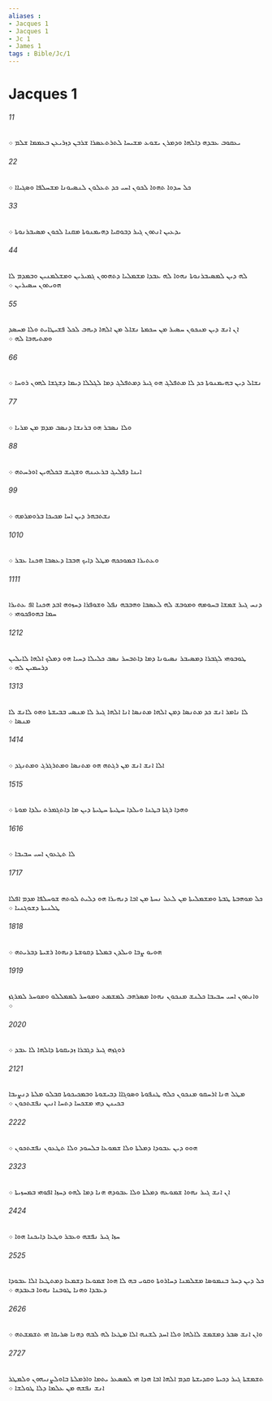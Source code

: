 ```yaml
---
aliases : 
- Jacques 1
- Jacques 1
- Jc 1
- James 1
tags : Bible/Jc/1
---
```


# Jacques 1

###### 11
ܝܥܩܘܒ ܥܒܕܗ ܕܐܠܗܐ ܘܕܡܪܢ ܝܫܘܥ ܡܫܝܚܐ ܠܬܪܬܥܤܪܐ ܫܪܒܢ ܕܙܪܝܥܢ ܒܥܡܡܐ ܫܠܡ ܀
###### 22
ܟܠ ܚܕܘܐ ܬܗܘܐ ܠܟܘܢ ܐܚܝ ܟܕ ܬܥܠܘܢ ܠܢܤܝܘܢܐ ܡܫܚܠܦܐ ܘܤܓܝܐܐ ܀
###### 33
ܝܕܥܝܢ ܐܢܬܘܢ ܓܝܪ ܕܒܘܩܝܐ ܕܗܝܡܢܘܬܐ ܡܩܢܐ ܠܟܘܢ ܡܤܝܒܪܢܘܬܐ ܀
###### 44
ܠܗ ܕܝܢ ܠܡܤܝܒܪܢܘܬܐ ܢܗܘܐ ܠܗ ܥܒܕܐ ܡܫܡܠܝܐ ܕܬܗܘܘܢ ܓܡܝܪܝܢ ܘܡܫܠܡܢܝܢ ܘܒܡܕܡ ܠܐ ܗܘܝܬܘܢ ܚܤܝܪܝܢ ܀
###### 55
ܐܢ ܐܢܫ ܕܝܢ ܡܢܟܘܢ ܚܤܝܪ ܡܢ ܚܟܡܬܐ ܢܫܐܠ ܡܢ ܐܠܗܐ ܕܝܗܒ ܠܟܠ ܦܫܝܛܐܝܬ ܘܠܐ ܡܚܤܕ ܘܡܬܝܗܒܐ ܠܗ ܀
###### 66
ܢܫܐܠ ܕܝܢ ܒܗܝܡܢܘܬܐ ܟܕ ܠܐ ܡܬܦܠܓ ܗܘ ܓܝܪ ܕܡܬܦܠܓ ܕܡܐ ܠܓܠܠܐ ܕܝܡܐ ܕܫܓܫܐ ܠܗܘܢ ܪܘܚܐ ܀
###### 77
ܘܠܐ ܢܤܒܪ ܗܘ ܒܪܢܫܐ ܕܢܤܒ ܡܕܡ ܡܢ ܡܪܝܐ ܀
###### 88
ܐܝܢܐ ܕܦܠܝܓ ܒܪܥܝܢܗ ܘܫܓܝܫ ܒܟܠܗܝܢ ܐܘܪܚܬܗ ܀
###### 99
ܢܫܬܒܗܪ ܕܝܢ ܐܚܐ ܡܟܝܟܐ ܒܪܘܡܪܡܗ ܀
###### 1010
ܘܥܬܝܪܐ ܒܡܘܟܟܗ ܡܛܠ ܕܐܝܟ ܗܒܒܐ ܕܥܤܒܐ ܗܟܢܐ ܥܒܪ ܀
###### 1111
ܕܢܚ ܓܝܪ ܫܡܫܐ ܒܚܘܡܗ ܘܡܘܒܫ ܠܗ ܠܥܤܒܐ ܘܗܒܒܗ ܢܦܠ ܘܫܘܦܪܐ ܕܚܙܘܗ ܐܒܕ ܗܟܢܐ ܐܦ ܥܬܝܪܐ ܚܡܐ ܒܗܘܦܟܘܗܝ ܀
###### 1212
ܛܘܒܘܗܝ ܠܓܒܪܐ ܕܡܤܝܒܪ ܢܤܝܘܢܐ ܕܡܐ ܕܐܬܒܚܪ ܢܤܒ ܟܠܝܠܐ ܕܚܝܐ ܗܘ ܕܡܠܟ ܐܠܗܐ ܠܐܝܠܝܢ ܕܪܚܡܝܢ ܠܗ ܀
###### 1313
ܠܐ ܢܐܡܪ ܐܢܫ ܟܕ ܡܬܢܤܐ ܕܡܢ ܐܠܗܐ ܡܬܢܤܐ ܐܢܐ ܐܠܗܐ ܓܝܪ ܠܐ ܡܢܤܝ ܒܒܝܫܬܐ ܘܗܘ ܠܐܢܫ ܠܐ ܡܢܤܐ ܀
###### 1414
ܐܠܐ ܐܢܫ ܐܢܫ ܡܢ ܪܓܬܗ ܗܘ ܡܬܢܤܐ ܘܡܬܪܓܪܓ ܘܡܬܢܓܕ ܀
###### 1515
ܘܗܕܐ ܪܓܬܐ ܒܛܢܐ ܘܝܠܕܐ ܚܛܝܬܐ ܚܛܝܬܐ ܕܝܢ ܡܐ ܕܐܬܓܡܪܬ ܝܠܕܐ ܡܘܬܐ ܀
###### 1616
ܠܐ ܬܛܥܘܢ ܐܚܝ ܚܒܝܒܐ ܀
###### 1717
ܟܠ ܡܘܗܒܬܐ ܛܒܬܐ ܘܡܫܡܠܝܬܐ ܡܢ ܠܥܠ ܢܚܬܐ ܡܢ ܐܒܐ ܕܢܗܝܪܐ ܗܘ ܕܠܝܬ ܠܘܬܗ ܫܘܚܠܦܐ ܡܕܡ ܐܦܠܐ ܛܠܢܝܬܐ ܕܫܘܓܢܝܐ ܀
###### 1818
ܗܘܝܘ ܨܒܐ ܘܝܠܕܢ ܒܡܠܬܐ ܕܩܘܫܬܐ ܕܢܗܘܐ ܪܫܝܬܐ ܕܒܪܝܬܗ ܀
###### 1919
ܘܐܢܬܘܢ ܐܚܝ ܚܒܝܒܐ ܟܠܢܫ ܡܢܟܘܢ ܢܗܘܐ ܡܤܪܗܒ ܠܡܫܡܥ ܘܡܘܚܪ ܠܡܡܠܠܘ ܘܡܘܚܪ ܠܡܪܓܙ ܀
###### 2020
ܪܘܓܙܗ ܓܝܪ ܕܓܒܪܐ ܙܕܝܩܘܬܐ ܕܐܠܗܐ ܠܐ ܥܒܕ ܀
###### 2121
ܡܛܠ ܗܢܐ ܐܪܚܩܘ ܡܢܟܘܢ ܟܠܗ ܛܢܦܘܬܐ ܘܤܘܓܐܐ ܕܒܝܫܘܬܐ ܘܒܡܟܝܟܘܬܐ ܩܒܠܘ ܡܠܬܐ ܕܢܨܝܒܐ ܒܟܝܢܢ ܕܗܝ ܡܫܟܚܐ ܕܬܚܐ ܐܢܝܢ ܢܦܫܬܟܘܢ ܀
###### 2222
ܗܘܘ ܕܝܢ ܥܒܘܕܐ ܕܡܠܬܐ ܘܠܐ ܫܡܘܥܐ ܒܠܚܘܕ ܘܠܐ ܬܛܥܘܢ ܢܦܫܬܟܘܢ ܀
###### 2323
ܐܢ ܐܢܫ ܓܝܪ ܢܗܘܐ ܫܡܘܥܗ ܕܡܠܬܐ ܘܠܐ ܥܒܘܕܗ ܗܢܐ ܕܡܐ ܠܗܘ ܕܚܙܐ ܐܦܘܗܝ ܒܡܚܙܝܬܐ ܀
###### 2424
ܚܙܐ ܓܝܪ ܢܦܫܗ ܘܥܒܪ ܘܛܥܐ ܕܐܝܟܢܐ ܗܘܐ ܀
###### 2525
ܟܠ ܕܝܢ ܕܚܪ ܒܢܡܘܤܐ ܡܫܠܡܢܐ ܕܚܐܪܘܬܐ ܘܩܘܝ ܒܗ ܠܐ ܗܘܐ ܫܡܘܥܐ ܕܫܡܥܐ ܕܡܬܛܥܐ ܐܠܐ ܥܒܘܕܐ ܕܥܒܕܐ ܘܗܢܐ ܛܘܒܢܐ ܢܗܘܐ ܒܥܒܕܗ ܀
###### 2626
ܘܐܢ ܐܢܫ ܤܒܪ ܕܡܫܡܫ ܠܐܠܗܐ ܘܠܐ ܐܚܕ ܠܫܢܗ ܐܠܐ ܡܛܥܐ ܠܗ ܠܒܗ ܕܗܢܐ ܤܪܝܩܐ ܗܝ ܬܫܡܫܬܗ ܀
###### 2727
ܬܫܡܫܬܐ ܓܝܪ ܕܟܝܬܐ ܘܩܕܝܫܬܐ ܩܕܡ ܐܠܗܐ ܐܒܐ ܗܕܐ ܗܝ ܠܡܤܥܪ ܝܬܡܐ ܘܐܪܡܠܬܐ ܒܐܘܠܨܢܝܗܘܢ ܘܠܡܛܪ ܐܢܫ ܢܦܫܗ ܡܢ ܥܠܡܐ ܕܠܐ ܛܘܠܫܐ ܀
